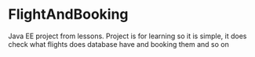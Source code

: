 # FlightAndBooking
Java EE project from lessons. Project is for learning so it is simple,  it does check what flights does database have and booking them and so on
